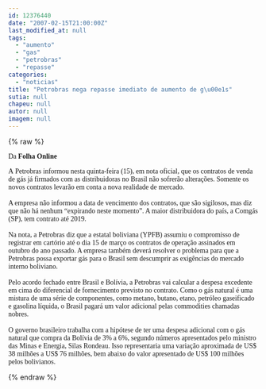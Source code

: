 ```yaml
---
id: 12376440
date: "2007-02-15T21:00:00Z"
last_modified_at: null
tags:
  - "aumento"
  - "gas"
  - "petrobras"
  - "repasse"
categories:
  - "noticias"
title: "Petrobras nega repasse imediato de aumento de g\u00e1s"
sutia: null
chapeu: null
autor: null
imagem: null
---
```

{% raw %}
<p><P><FONT face=Verdana>Da <STRONG>Folha Online </STRONG></FONT></P></p>
<p><P><FONT face=Verdana>A</FONT><FONT face=Verdana>&nbsp;Petrobras informou nesta quinta-feira (15), em nota oficial, que os contratos de venda de gás já firmados com as distribuidoras no Brasil não sofrerão alterações. Somente os novos contratos levarão em conta a nova realidade de mercado.&nbsp;<BR><BR>A empresa não informou a data de vencimento dos contratos, que são sigilosos, mas diz que não há nenhum “expirando neste momento”. A maior distribuidora do país, a Comgás (SP), tem contrato até 2019. <BR><BR>Na nota, a Petrobras diz que a estatal boliviana (YPFB) assumiu o compromisso de registrar em cartório até o dia 15 de março os contratos de operação assinados em outubro do ano passado. A empresa também deverá resolver o problema para que a Petrobras possa exportar gás para o Brasil sem descumprir as exigências do mercado interno boliviano. <BR><BR>Pelo acordo fechado entre Brasil e Bolívia, a Petrobras vai calcular a despesa excedente em cima do diferencial de fornecimento previsto no contrato. Como o gás natural é uma mistura de uma série de componentes, como metano, butano, etano, petróleo gaseificado e gasolina líquida, o Brasil pagará um valor adicional pelas commodities chamadas nobres. <BR><BR>O governo brasileiro trabalha com a hipótese de ter uma despesa adicional com o gás natural que compra da Bolívia de 3% a 6%, segundo números apresentados pelo ministro das Minas e Energia, Silas Rondeau. Isso representaria uma variação aproximada de US$ 38 milhões a US$ 76 milhões, bem abaixo do valor apresentado de US$ 100 milhões pelos bolivianos.</FONT> </P> </p>
{% endraw %}